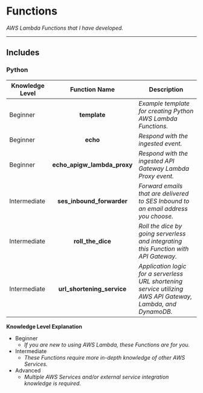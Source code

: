 # Functions

*AWS Lambda Functions that I have developed.*

----

## Includes

### Python

| Knowledge Level | Function Name | Description |
| --- | :-----------: | ----------- |
| Beginner | **template** | *Example template for creating Python AWS Lambda Functions.* |
| Beginner | **echo** | *Respond with the ingested event.* |
| Beginner | **echo_apigw_lambda_proxy** | *Respond with the ingested API Gateway Lambda Proxy event.* |
| Intermediate | **ses_inbound_forwarder** | *Forward emails that are delivered to SES Inbound to an email address you choose.* |
| Intermediate | **roll_the_dice** | *Roll the dice by going serverless and integrating this Function with API Gateway.* |
| Intermediate | **url_shortening_service** | *Application logic for a serverless URL shortening service utilizing AWS API Gateway, Lambda, and DynamoDB.* |


**Knowledge Level Explanation**
* Beginner
  * *If you are new to using AWS Lambda, these Functions are for you.*
* Intermediate
  * *These Functions require more in-depth knowledge of other AWS Services.*
* Advanced
  * *Multiple AWS Services and/or external service integration knowledge is required.*